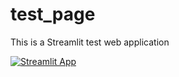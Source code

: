 # test_page
This is a Streamlit test web application


[![Streamlit App](https://static.streamlit.io/badges/streamlit_badge_black_white.svg)](https://share.streamlit.io/aleksandar-ryaktive/test_page/main/ryaktive_test.py)

